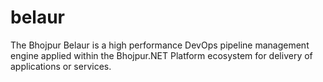 # belaur
The Bhojpur Belaur is a high performance DevOps pipeline management engine applied within the Bhojpur.NET Platform ecosystem for delivery of applications or services.
